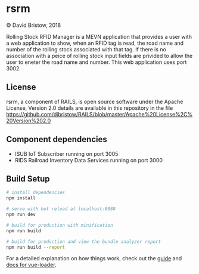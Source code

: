 # rsrm
&copy; David Bristow, 2018

Rolling Stock RFID Manager is a MEVN application that provides a user with a web application to show, when an RFID tag is read, the road name and number of the rolling stock associated with that tag. If there is no association with a peice of rolling stock input fields are privided to allow the user to eneter the road name and number. This web application uses port 3002.

## License
rsrm, a component of RAILS, is open source software under the Apache License, Version 2.0 details are available in this repository in the file https://github.com/djbristow/RAILS/blob/master/Apache%20License%2C%20Version%202.0

## Component dependencies
* ISUB IoT Subscriber running on port 3005
* RIDS Railroad Inventory Data Services running on port 3000

## Build Setup

``` bash
# install dependencies
npm install

# serve with hot reload at localhost:8080
npm run dev

# build for production with minification
npm run build

# build for production and view the bundle analyzer report
npm run build --report
```

For a detailed explanation on how things work, check out the [guide](http://vuejs-templates.github.io/webpack/) and [docs for vue-loader](http://vuejs.github.io/vue-loader).
